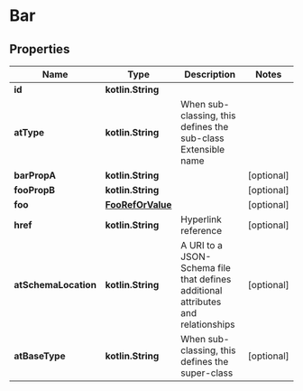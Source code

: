 
# Bar

## Properties
Name | Type | Description | Notes
------------ | ------------- | ------------- | -------------
**id** | **kotlin.String** |  | 
**atType** | **kotlin.String** | When sub-classing, this defines the sub-class Extensible name | 
**barPropA** | **kotlin.String** |  |  [optional]
**fooPropB** | **kotlin.String** |  |  [optional]
**foo** | [**FooRefOrValue**](FooRefOrValue.md) |  |  [optional]
**href** | **kotlin.String** | Hyperlink reference |  [optional]
**atSchemaLocation** | **kotlin.String** | A URI to a JSON-Schema file that defines additional attributes and relationships |  [optional]
**atBaseType** | **kotlin.String** | When sub-classing, this defines the super-class |  [optional]



